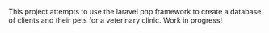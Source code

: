This project attempts to use the laravel php framework to create a database of clients and their pets for a veterinary clinic.
Work in progress!
